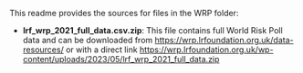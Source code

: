 This readme provides the sources for files in the WRP folder:

* **lrf_wrp_2021_full_data.csv.zip**: This file contains full World Risk Poll data and can be downloaded from https://wrp.lrfoundation.org.uk/data-resources/ or with a direct link https://wrp.lrfoundation.org.uk/wp-content/uploads/2023/05/lrf_wrp_2021_full_data.zip
